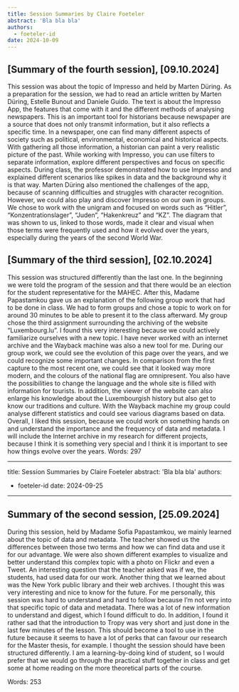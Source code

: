 ```yaml
---
title: Session Summaries by Claire Foeteler
abstract: 'Bla bla bla'
authors:
  - foeteler-id
date: 2024-10-09
---
```


## [Summary of the fourth session], [09.10.2024]
<!--one to two paragraphs of text summarizing the session-->

<!-- create such a section for each weekly summary-->

This session was about the topic of Impresso and held by Marten Düring. As a preparation for the session, we had to read an article written by Marten Düring, Estelle Bunout and Daniele Guido. The text is about the Impresso App, the features that come with it and the different methods of analysing newspapers. This is an important tool for historians because newspaper are a source that does not only transmit information, but it also reflects a specific time. In a newspaper, one can find many different aspects of society such as political, environmental, economical and historical aspects. With gathering all those information, a historian can paint a very realistic picture of the past. While working with Impresso, you can use filters to separate information, explore different perspectives and focus on specific aspects. During class, the professor demonstrated how to use Impresso and explained different scenarios like spikes in data and the background why it is that way. Marten Düring also mentioned the challenges of the app, because of scanning difficulties and struggles with character recognition. However, we could also play and discover Impresso on our own in groups. We chose to work with the unigram and focused on words such as “Hitler”, “Konzentrationslager”, “Juden”, “Hakenkreuz” and “KZ”. The diagram that was shown to us, linked to those words, made it clear and visual when those terms were frequently used and how it evolved over the years, especially during the years of the second World War. 

## [Summary of the third session], [02.10.2024]
<!--one to two paragraphs of text summarizing the session-->

<!-- create such a section for each weekly summary-->

This session was structured differently than the last one. In the beginning we were told the program of the session and that there would be an election for the student representative for the MAHEC. After this, Madame Papastamkou gave us an explanation of the following group work that had to be done in class. We had to form groups and chose a topic to work on for around 30 minutes to be able to present it to the class afterward. My group chose the third assignment surrounding the archiving of the website “Luxembourg.lu”. I found this very interesting because we could actively familiarize ourselves with a new topic. I have never worked with an internet archive and the Wayback machine was also a new tool for me. 
During our group work, we could see the evolution of this page over the years, and we could recognize some important changes. In comparison from the first capture to the most recent one, we could see that it looked way more modern, and the colours of the national flag are omnipresent. You also have the possibilities to change the language and the whole site is filled with information for tourists. In addition, the viewer of the website can also enlarge his knowledge about the Luxembourgish history but also get to know our traditions and culture. With the Wayback machine my group could analyse different statistics and could see various diagrams based on data. 
Overall, I liked this session, because we could work on something hands on and understand the importance and the frequency of data and metadata. I will include the Internet archive in my research for different projects, because I think it is something very special and I think it is important to see how things evolve over the years. 
Words: 297

---
title: Session Summaries by Claire Foeteler
abstract: 'Bla bla bla'
authors:
  - foeteler-id
date: 2024-09-25
---

## Summary of the second session, [25.09.2024]
<!--one to two paragraphs of text summarizing the session-->

<!-- create such a section for each weekly summary-->
During this session, held by Madame Sofia Papastamkou, we mainly learned about the topic of
data and metadata. The teacher showed us the differences between those two terms and how we
can find data and use it for our advantage. We were also shown different examples to visualize
and better understand this complex topic with a photo on Flickr and even a Tweet. An
interesting question that the teacher asked was if we, the students, had used data for our work.
Another thing that we learned about was the New York public library and their web archives. I
thought this was very interesting and nice to know for the future.
For me personally, this session was hard to understand and hard to follow because I’m not very
into that specific topic of data and metadata. There was a lot of new information to understand
and digest, which I found difficult to do. In addition, I found it rather sad that the introduction
to Tropy was very short and just done in the last few minutes of the lesson. This should become
a tool to use in the future because it seems to have a lot of perks that can favour our research
for the Master thesis, for example. I thought the session should have been structured differently.
I am a learning-by-doing kind of student, so I would prefer that we would go through the
practical stuff together in class and get some at home reading on the more theoretical parts of
the course.

Words: 253

